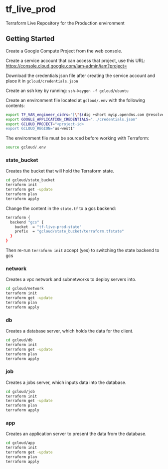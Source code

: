 # tf_live_prod

Terraform Live Repository for the Production environment

## Getting Started

Create a Google Compute Project from the web console.

Create a service account that can access that project, use this URL:
https://console.cloud.google.com/iam-admin/iam?project=<project id>

Download the credentials json file after creating the service account
and place it in `gcloud/credentials.json`

Create an ssh key by running: `ssh-keygen -f gcloud/ubuntu`

Create an environment file located at `gcloud/.env` with the following
contents:

```sh
export TF_VAR_engineer_cidrs="[\"$(dig +short myip.opendns.com @resolver1.opendns.com)/32\"]"
export GOOGLE_APPLICATION_CREDENTIALS="../credentials.json"
export GCLOUD_PROJECT="<project-id>
export GCLOUD_REGION="us-west1"
```

The environment file must be sourced before working with Terraform:

```sh
source gcloud/.env
```

### state_bucket

Creates the bucket that will hold the Terraform state.

```sh
cd gcloud/state_bucket
terraform init
terraform get -update
terraform plan
terraform apply
```

Change the content in the `state.tf` to a gcs backend:

```sh
terraform {
  backend "gcs" {
    bucket  = "tf-live-prod-state"
    prefix  = "gcloud/state_bucket/terraform.tfstate"
  }
}
```

Then re-run `terraform init` accept (yes) to switching the state backend to gcs

### network

Creates a vpc network and subnetworks to deploy servers into.

```sh
cd gcloud/network
terraform init
terraform get -update
terraform plan
terraform apply
```

### db

Creates a database server, which holds the data for the client.

```sh
cd gcloud/db
terraform init
terraform get -update
terraform plan
terraform apply
```

### job

Creates a jobs server, which inputs data into the database.

```sh
cd gcloud/job
terraform init
terraform get -update
terraform plan
terraform apply
```

### app

Creates an application server to present the data from the database.

```sh
cd gcloud/app
terraform init
terraform get -update
terraform plan
terraform apply
```
